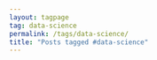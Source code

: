 ```yaml
---
layout: tagpage
tag: data-science
permalink: /tags/data-science/
title: "Posts tagged #data-science"
---
```

